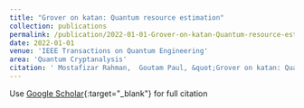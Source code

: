 ```yaml
---
title: "Grover on katan: Quantum resource estimation"
collection: publications
permalink: /publication/2022-01-01-Grover-on-katan-Quantum-resource-estimation
date: 2022-01-01
venue: 'IEEE Transactions on Quantum Engineering'
area: 'Quantum Cryptanalysis'
citation: ' Mostafizar Rahman,  Goutam Paul, &quot;Grover on katan: Quantum resource estimation.&quot; IEEE Transactions on Quantum Engineering, 2022.'
---
```

Use [Google Scholar](https://scholar.google.com/scholar?q=Grover+on+katan:+Quantum+resource+estimation){:target="_blank"} for full citation